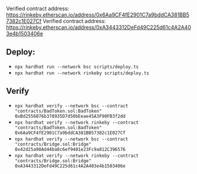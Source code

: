 Verified contract address: https://rinkeby.etherscan.io/address/0x6Aa9CF4fE2901C7a9bddCA381BB57382c1E027Cf
Verified contract address: https://rinkeby.etherscan.io/address/0xA3443312DeFd49C225d61c4A2A403e4b1503406e

## Deploy:
* `npx hardhat run --network bsc scripts/deploy.ts`
* `npx hardhat run --network rinkeby scripts/deploy.ts`

## Verify
* `npx hardhat verify --network bsc --contract "contracts/BadToken.sol:BadToken" 0xBd2556076b378935D7d50bEeae45A3F90FB3f2dd`
* `npx hardhat verify --network rinkeby --contract "contracts/BadToken.sol:BadToken" 0x6Aa9CF4fE2901C7a9bddCA381BB57382c1E027Cf`
* `npx hardhat verify --network bsc --contract "contracts/Bridge.sol:Bridge" 0x42d25a90Ad44ba8c6ef9401e23Fc9a812C396576`
* `npx hardhat verify --network rinkeby --contract "contracts/Bridge.sol:Bridge" 0xA3443312DeFd49C225d61c4A2A403e4b1503406e`



